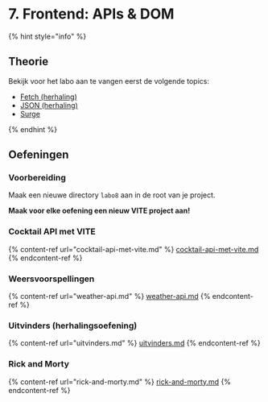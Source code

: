 # 7. Frontend: APIs & DOM

{% hint style="info" %}
## Theorie

Bekijk voor het labo aan te vangen eerst de volgende topics:

* [Fetch (herhaling)](../../cursus/wat-is-nodejs/asynchroon-programmeren/fetch.md)
* [JSON (herhaling)](../../cursus/wat-is-nodejs/asynchroon-programmeren/json.md)
* [Surge](../../cursus/frontend/deployment-met-surge.md)


{% endhint %}

## Oefeningen

### Voorbereiding

Maak een nieuwe directory `labo8` aan in de root van je project.

**Maak voor elke oefening een nieuw VITE project aan!**

### Cocktail API met VITE

{% content-ref url="cocktail-api-met-vite.md" %}
[cocktail-api-met-vite.md](cocktail-api-met-vite.md)
{% endcontent-ref %}

### Weersvoorspellingen

{% content-ref url="weather-api.md" %}
[weather-api.md](weather-api.md)
{% endcontent-ref %}

### Uitvinders (herhalingsoefening)

{% content-ref url="uitvinders.md" %}
[uitvinders.md](uitvinders.md)
{% endcontent-ref %}

### Rick and Morty

{% content-ref url="rick-and-morty.md" %}
[rick-and-morty.md](rick-and-morty.md)
{% endcontent-ref %}
